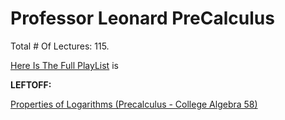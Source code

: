 # Professor Leonard PreCalculus

Total # Of Lectures: 115.

[Here Is The Full PlayList](https://www.youtube.com/playlist?list=PLDesaqWTN6ESsmwELdrzhcGiRhk5DjwLP)
is

**LEFTOFF:**

[Properties of Logarithms (Precalculus - College Algebra 58)](https://www.youtube.com/watch?v=u0uScdsBPfk)
